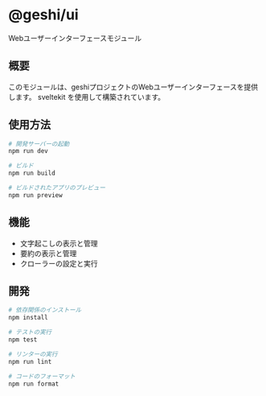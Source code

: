 # @geshi/ui

Webユーザーインターフェースモジュール

## 概要

このモジュールは、geshiプロジェクトのWebユーザーインターフェースを提供します。 sveltekit を使用して構築されています。

## 使用方法

```bash
# 開発サーバーの起動
npm run dev

# ビルド
npm run build

# ビルドされたアプリのプレビュー
npm run preview
```

## 機能

- 文字起こしの表示と管理
- 要約の表示と管理
- クローラーの設定と実行

## 開発

```bash
# 依存関係のインストール
npm install

# テストの実行
npm test

# リンターの実行
npm run lint

# コードのフォーマット
npm run format
```
